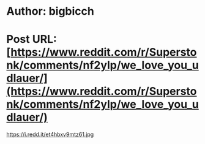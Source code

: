 # Author: bigbicch
# Post URL: [https://www.reddit.com/r/Superstonk/comments/nf2ylp/we_love_you_udlauer/](https://www.reddit.com/r/Superstonk/comments/nf2ylp/we_love_you_udlauer/)


https://i.redd.it/et4hbxv9mtz61.jpg